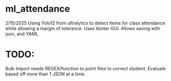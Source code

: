 # ml_attendance
2/15/2025
Using Yolo12 from ultralytics to detect items for class attendance while allowing a margin of tolerance. Uses tkinter GUI. Allows saving with json, and YAML
# TODO:
Bulk Import needs REGEX/function to point files to correct student.
Evaluate based off more than 1 JSON at a time.